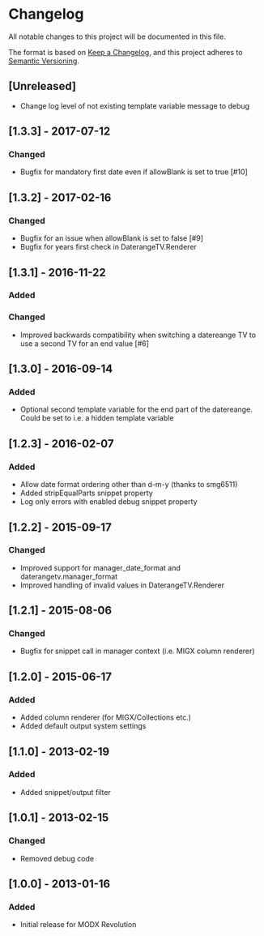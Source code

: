 # Changelog
All notable changes to this project will be documented in this file.

The format is based on [Keep a Changelog](https://keepachangelog.com/en/1.0.0/),
and this project adheres to [Semantic Versioning](https://semver.org/spec/v2.0.0.html).

## [Unreleased]
- Change log level of not existing template variable message to debug

## [1.3.3] - 2017-07-12
### Changed
- Bugfix for  mandatory first date even if allowBlank is set to true [#10]

## [1.3.2] - 2017-02-16
### Changed
- Bugfix for an issue when allowBlank is set to false [#9]
- Bugfix for years first check in DaterangeTV.Renderer

## [1.3.1] - 2016-11-22
### Added
### Changed
- Improved backwards compatibility when switching a datereange TV to use a second TV for an end value [#6]

## [1.3.0] - 2016-09-14
### Added
- Optional second template variable for the end part of the datereange. Could be set to i.e. a hidden template variable

## [1.2.3] - 2016-02-07
### Added
- Allow date format ordering other than d-m-y (thanks to smg6511)
- Added stripEqualParts snippet property
- Log only errors with enabled debug snippet property

## [1.2.2] - 2015-09-17
### Changed
- Improved support for manager_date_format and daterangetv.manager_format
- Improved handling of invalid values in DaterangeTV.Renderer

## [1.2.1] - 2015-08-06
### Changed
- Bugfix for snippet call in manager context (i.e. MIGX column renderer)

## [1.2.0] - 2015-06-17
### Added
- Added column renderer (for MIGX/Collections etc.)
- Added default output system settings

## [1.1.0] - 2013-02-19
### Added
- Added snippet/output filter

## [1.0.1] - 2013-02-15
### Changed
- Removed debug code

## [1.0.0] - 2013-01-16
### Added
- Initial release for MODX Revolution

